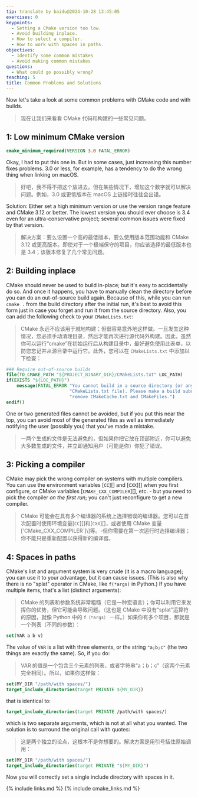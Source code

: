 ```yaml
---
tip: translate by baidu@2024-10-28 13:45:05
exercises: 0
keypoints:
  - Setting a CMake version too low.
  - Avoid building inplace.
  - How to select a compiler.
  - How to work with spaces in paths.
objectives:
  - Identify some common mistakes
  - Avoid making common mistakes
questions:
  - What could go possibly wrong?
teaching: 5
title: Common Problems and Solutions
---
```

Now let's take a look at some common problems with CMake code and with builds.

> 现在让我们来看看 CMake 代码和构建的一些常见问题。

## 1: Low minimum CMake version

```cmake
cmake_minimum_required(VERSION 3.0 FATAL_ERROR)
```

Okay, I had to put this one in. But in some cases, just increasing this number fixes problems. 3.0 or less, for example, has a tendency to do the wrong thing when linking on macOS.

> 好吧，我不得不把这个放进去。但在某些情况下，增加这个数字就可以解决问题。例如，3.0 或更低版本在 macOS 上链接时往往会出错。

Solution: Either set a high minimum version or use the version range feature and CMake 3.12 or better. The lowest version you should ever choose is 3.4 even for an ultra-conservative project; several common issues were fixed by that version.

> 解决方案：要么设置一个高的最低版本，要么使用版本范围功能和 CMake 3.12 或更高版本。即使对于一个极端保守的项目，你应该选择的最低版本也是 3.4；该版本修复了几个常见问题。

## 2: Building inplace

CMake should never be used to build in-place; but it's easy to accidentally do so. And once it happens, you have to manually clean the directory before you can do an out-of-source build again. Because of this, while you can run `cmake .` from the build directory after the initial run, it's best to avoid this form just in case you forget and run it from the source directory. Also, you can add the following check to your `CMakeLists.txt`:

> CMake 永远不应该用于就地构建；但很容易意外地这样做。一旦发生这种情况，您必须手动清理目录，然后才能再次进行源代码外构建。因此，虽然你可以运行“cmake”在初始运行后从构建目录中，最好避免使用此表单，以防您忘记并从源目录中运行它。此外，您可以在 `CMakeLists.txt` 中添加以下检查：

```cmake
### Require out-of-source builds
file(TO_CMAKE_PATH "${PROJECT_BINARY_DIR}/CMakeLists.txt" LOC_PATH)
if(EXISTS "${LOC_PATH}")
    message(FATAL_ERROR "You cannot build in a source directory (or any directory with "
                        "CMakeLists.txt file). Please make a build subdirectory. Feel free to "
                        "remove CMakeCache.txt and CMakeFiles.")
endif()
```

One or two generated files cannot be avoided, but if you put this near the top, you can avoid most of the generated files as well as immediately notifying the user (possibly you) that you've made a mistake.

> 一两个生成的文件是无法避免的，但如果你把它放在顶部附近，你可以避免大多数生成的文件，并立即通知用户（可能是你）你犯了错误。

## 3: Picking a compiler

CMake may pick the wrong compiler on systems with multiple compilers. You can use the environment variables \[`CC`\]\[\] and \[`CXX`\]\[\] when you first configure, or CMake variables \[`CMAKE_CXX_COMPILER`\]\[\], etc. - but you need to pick the compiler _on the first run_; you can't just reconfigure to get a new compiler.

> CMake 可能会在具有多个编译器的系统上选择错误的编译器。您可以在首次配置时使用环境变量\[`CC`\]\[\]和\[`CXX`\]\[\]，或者使用 CMake 变量\['CMake_CXX_COMPILER`\]\\]等。-但你需要在第一次运行时选择编译器；你不能只是重新配置以获得新的编译器。

## 4: Spaces in paths

CMake's list and argument system is very crude (it is a macro language); you can use it to your advantage, but it can cause issues. (This is also why there is no "splat" operator in CMake, like `f(*args)` in Python.) If you have multiple items, that's a list (distinct arguments):

> CMake 的列表和参数系统非常粗糙（它是一种宏语言）；你可以利用它来发挥你的优势，但它可能会导致问题。（这也是 CMake 中没有“splat”运算符的原因，就像 Python 中的 `f（*args）` 一样。）如果你有多个项目，那就是一个列表（不同的参数）：

```cmake
set(VAR a b v)
```

The value of `VAR` is a list with three elements, or the string `"a;b;c"` (the two things are exactly the same). So, if you do:

> VAR 的值是一个包含三个元素的列表，或者字符串“a；b；c”（这两个元素完全相同）。所以，如果你这样做：

```cmake
set(MY_DIR "/path/with spaces/")
target_include_directories(target PRIVATE ${MY_DIR})
```

that is identical to:

```cmake
target_include_directories(target PRIVATE /path/with spaces/)
```

which is two separate arguments, which is not at all what you wanted. The solution is to surround the original call with quotes:

> 这是两个独立的论点，这根本不是你想要的。解决方案是用引号括住原始调用：

```cmake
set(MY_DIR "/path/with spaces/")
target_include_directories(target PRIVATE "${MY_DIR}")
```

Now you will correctly set a single include directory with spaces in it.

{% include links.md %} {% include cmake_links.md %}
